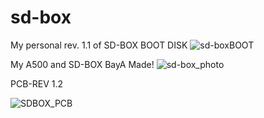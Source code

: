 # sd-box
My personal rev. 1.1 of SD-BOX BOOT DISK
![sd-boxBOOT](https://github.com/amigamess/sd-box/assets/82521152/e959c547-e4d3-42ec-95b1-c2a70b8d77f4)

My A500 and SD-BOX BayA Made!
![sd-box_photo](https://github.com/amigamess/sd-box/assets/82521152/9e945d64-b3b1-4b9b-bbd7-19c902172632)

PCB-REV 1.2

![SDBOX_PCB](https://github.com/amigamess/sd-box/assets/82521152/45941dd8-19bd-4c2c-ab43-da728da257b3)
